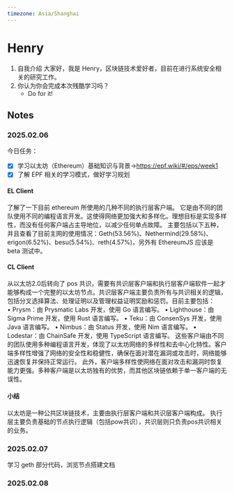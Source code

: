 ```yaml
---
timezone: Asia/Shanghai
---
```


# Henry

1. 自我介绍
    大家好，我是 Henry，区块链技术爱好者，目前在进行系统安全相关的研究工作。
2. 你认为你会完成本次残酷学习吗？
    - Do for it!

## Notes

<!-- Content_START -->

### 2025.02.06

今日任务：
- [x] 学习以太坊（Ethereum）基础知识与背景->https://epf.wiki/#/eps/week1
- [x] 了解 EPF 相关的学习模式，做好学习规划

#### EL Client
了解了一下目前 ethereum 所使用的几种不同的执行层客户端。
它是由不同的团队使用不同的编程语言开发。这使得网络更加强大和多样化。理想目标是实现多样性，而没有任何客户端占主导地位，以减少任何单点故障。
主要包括以下五种，并且查看了目前主网的使用情况：Geth(53.56%)、Nethermind(29.58%)、erigon(6.52%)、besu(5.54%)、reth(4.57%)，另外有 EthereumJS 应该是 beta 测试中。

#### CL Client
从以太坊2.0后转向了 pos 共识，需要有共识层客户端和执行层客户端软件一起才能够构成一个完整的以太坊节点。共识层客户端主要负责所有与共识相关的逻辑，包括分叉选择算法、处理证明以及管理权益证明奖励和惩罚。目前主要包括：	
    •	Prysm：由 Prysmatic Labs 开发，使用 Go 语言编写。
	•	Lighthouse：由 Sigma Prime 开发，使用 Rust 语言编写。
	•	Teku：由 ConsenSys 开发，使用 Java 语言编写。
	•	Nimbus：由 Status 开发，使用 Nim 语言编写。
	•	Lodestar：由 ChainSafe 开发，使用 TypeScript 语言编写。
这些客户端由不同的团队使用多种编程语言开发，体现了以太坊网络的多样性和去中心化特性。客户端多样性增强了网络的安全性和稳健性，确保在面对潜在漏洞或攻击时，网络能够迅速恢复并保持正常运行。
此外，客户端多样性使网络在面对攻击和漏洞时恢复能力更强。多种客户端是以太坊独有的优势，而其他区块链依赖于单一客户端的无误性。

#### 小结
以太坊是一种公共区块链技术，主要由执行层客户端和共识层客户端构成。
执行层主要负责基础的节点执行逻辑（包括pow共识），共识层则只负责pos共识相关的业务。

### 2025.02.07
学习 geth 部分代码，浏览节点搭建文档

### 2025.02.08

<!-- Content_END -->
